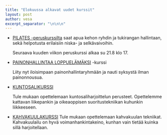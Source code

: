 ```yaml
---
title: "Elokuussa alkavat uudet kurssit"
layout: post
author: vesa
excerpt_separator: "\n\n\n"
---
```


* [PILATES -peruskurssilta][pilateskurssi] saat apua kehon ryhdin ja tukirangan hallintaan, sekä helpotusta erilaisiin niska- ja selkävaivoihin. 

   Seuraava kuuden viikon peruskurssi alkaa su 21.8 klo 17.

* [PAINONHALLINTAA LOPPUELÄMÄKSI][painonhallinta] -kurssi

   Liity nyt iloisimpaan painonhallintaryhmään ja nauti syksystä ilman painonnousua. 

* [KUNTOSALIKURSSI][kuntosali]

   Tule mukaan opettelemaan kuntosaliharjoittelun perusteet. Opettelemme kattavan liikepankin ja oikeaoppisen suoritustekniikan kuhunkin liikkeeseen.

<!--
* [CROSS-TRAINING -alkeiskurssi][crosstraining]
   Tule mukaan opettelemaan crosstrainingin salat. Kurssilla opettelemme kattavan liikepankin ja turvalliset suoritustekniikat kuhunkin liikkeeseen. 
-->
   
* [KAHVAKUULAKURSSI][kahvakuula]
   Tule mukaan opettelemaan kahvakuulan tekniikat. 
   Kahvakuulailu on hyvä voimanhankintakeino, kunhan vain tietää kuinka sillä harjoitellaan. 


[pilateskurssi]: /kurssit/pilates.html
[painonhallinta]: /kurssit/painonhallinta.html
[crosstraining]: /kurssit/crosstraining.html
[kuntosali]: /kurssit/kuntosali.html
[kahvakuula]: /kurssit/kahvakuula.html
